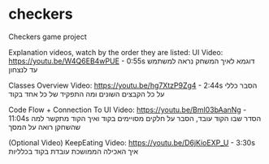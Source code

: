 # checkers
Checkers game project

Explanation videos, watch by the order they are listed:
UI Video:
https://youtu.be/W4Q6EB4wPUE - 0:55s
דוגמא לאיך המשחק נראה למשתמש עד לנצחון

Classes Overview Video:
https://youtu.be/hg7XtzP9Zg4 - 2:44s
הסבר כללי על כל הקבצים השונים ומה התפקיד של כל אחד בקוד

Code Flow + Connection To UI Video:
https://youtu.be/Bml03bAanNg - 11:04s
הסדר שבו הקוד עובד, הסבר על חלקים מסויימים בקוד ואיך הקוד מתקשר למה שהשחקן רואה על המסך

(Optional Video) KeepEating Video:
https://youtu.be/D6jKioEXP_U - 3:30s
איך האכילה הממושכת עובדת בקוד בכלליות
